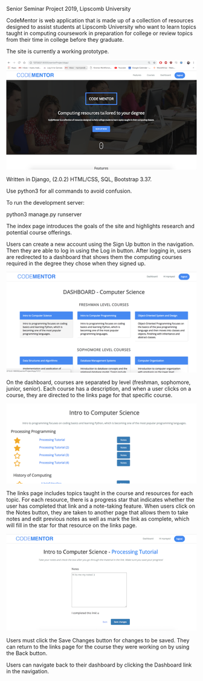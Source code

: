 Senior Seminar Project 2019, Lipscomb University 

CodeMentor is web application that is made up of a collection of 
resources designed to assist students at Lipscomb University who 
want to learn topics taught in computing coursework in preparation 
for college or review topics from their time in college before they graduate. 

The site is currently a working prototype.


![Code Mentor Frontend](https://github.com/mpreyes/SeniorProject/blob/master/seniorProjectApp/static/seniorProjectApp/img/indexscreenshot.png)


Written in Django, (2.0.2) HTML/CSS, SQL, Bootstrap 3.37.


Use python3 for all commands to avoid confusion.

To run the development server:

python3 manage.py runserver

The index page introduces the goals of the site and highlights research and potential course offerings. 

Users can create a new account using the Sign Up button in the navigation. 
Then they are able to log in using the Log in button. After logging in, users are redirected to a 
dashboard that shows them the computing courses required in the degree they chose when they signed up. 

![Code Mentor Frontend](https://github.com/mpreyes/SeniorProject/blob/master/seniorProjectApp/static/seniorProjectApp/img/dashboardscreenshot.png)

On the dashboard, courses are separated by level (freshman, sophomore, junior, senior). Each course 
has a description, and when a user clicks on a course, they are directed to the links page for that 
specific course. 

![Code Mentor Frontend](https://github.com/mpreyes/SeniorProject/blob/master/seniorProjectApp/static/seniorProjectApp/img/linksscreenshot.png)

The links page includes topics taught in the course and resources for each topic. 
For each resource, there is a progress star that indicates whether the user has completed that link 
and a note-taking feature. When users click on the Notes button, they are taken to another page that 
allows them to take notes and edit previous notes as well as mark the link as complete, which will 
fill in the star for that resource on the links page. 

![Code Mentor Frontend](https://github.com/mpreyes/SeniorProject/blob/master/seniorProjectApp/static/seniorProjectApp/img/notesscreenshot.png)

Users must click the Save Changes button for changes to be saved. They can return to the links page for the course they were working on by using the Back button. 

Users can navigate back to their dashboard by clicking the Dashboard link in the navigation. 

 
